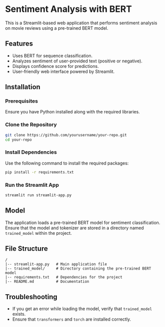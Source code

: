 # Sentiment Analysis with BERT

This is a Streamlit-based web application that performs sentiment analysis on movie reviews using a pre-trained BERT model.

## Features
- Uses BERT for sequence classification.
- Analyzes sentiment of user-provided text (positive or negative).
- Displays confidence score for predictions.
- User-friendly web interface powered by Streamlit.

## Installation
### Prerequisites
Ensure you have Python installed along with the required libraries.

### Clone the Repository
```sh
git clone https://github.com/yourusername/your-repo.git
cd your-repo
```

### Install Dependencies
Use the following command to install the required packages:
```sh
pip install -r requirements.txt
```

### Run the Streamlit App
```sh
streamlit run streamlit-app.py
```

## Model
The application loads a pre-trained BERT model for sentiment classification. Ensure that the model and tokenizer are stored in a directory named `trained_model` within the project.

## File Structure
```
/
|-- streamlit-app.py   # Main application file
|-- trained_model/     # Directory containing the pre-trained BERT model
|-- requirements.txt   # Dependencies for the project
|-- README.md          # Documentation
```

## Troubleshooting
- If you get an error while loading the model, verify that `trained_model` exists.
- Ensure that `transformers` and `torch` are installed correctly.

